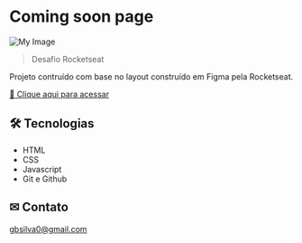 # Coming soon page

![My Image](../github/preview.PNG)

> Desafio Rocketseat

Projeto contruído com base no layout construído em Figma pela Rocketseat.

[🔗 Clique aqui para acessar](https://guilhermebpsilva.github.io/coming-soon-page/)

## 🛠 Tecnologias

- HTML
- CSS
- Javascript
- Git e Github

## ✉ Contato

gbsilva0@gmail.com
